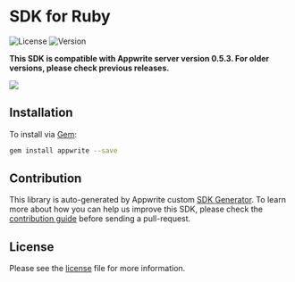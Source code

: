 #  SDK for Ruby

![License](https://img.shields.io/github/license/appwrite/sdk-for-ruby.svg?v=1)
![Version](https://img.shields.io/badge/api%20version--blue.svg?v=1)

**This SDK is compatible with Appwrite server version 0.5.3. For older versions, please check previous releases.**





![](https://appwrite.io/images/github.png)

## Installation

To install via [Gem](https://rubygems.org/):

```bash
gem install appwrite --save
```

## Contribution

This library is auto-generated by Appwrite custom [SDK Generator](https://github.com/appwrite/sdk-generator). To learn more about how you can help us improve this SDK, please check the [contribution guide](https://github.com/appwrite/sdk-generator/blob/master/CONTRIBUTING.md) before sending a pull-request.

## License

Please see the [ license]() file for more information.